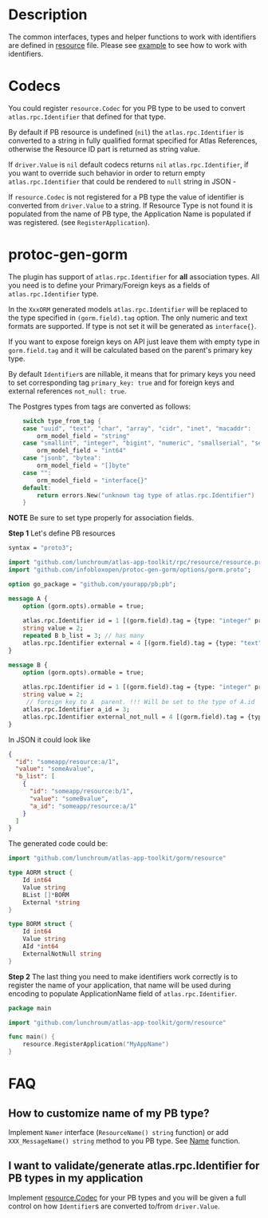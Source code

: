 # Description

The common interfaces, types and helper functions to work with identifiers are defined in [resource](resource.go) file.
Please see [example](example_test.go) to see how to work with identifiers.

# Codecs

You could register `resource.Codec` for you PB type to be used to convert `atlas.rpc.Identifier` that defined for that type.

By default if PB resource is undefined (`nil`) the `atlas.rpc.Identifier` is converted to a string in fully qualified format specified for
Atlas References, otherwise the Resource ID part is returned as string value.

If `driver.Value` is `nil` default codecs returns `nil` `atlas.rpc.Identifier`, if you want to override such behavior in order to return empty
`atlas.rpc.Identifier` that could be rendered to `null` string in JSON - 

If `resource.Codec` is not registered for a PB type the value of identifier is converted from `driver.Value` to a string.
If Resource Type is not found it is populated from the name of PB type,
the Application Name is populated if was registered. (see `RegisterApplication`).

# protoc-gen-gorm

The plugin has support of `atlas.rpc.Identifier` for **all** association types. All you need is to define your Primary/Foreign keys as
a fields of `atlas.rpc.Identifier` type.

In the `XxxORM` generated models `atlas.rpc.Identifier` will be replaced to the type specified in `(gorm.field).tag` option.
The only numeric and text formats are supported. If type is not set it will be generated as `interface{}`.

If you want to expose foreign keys on API just leave them with empty type in `gorm.field.tag` and it will be calculated based on the
parent's primary key type.

By default `Identifier`s are nillable, it means that for primary keys you need to set corresponding tag `primary_key: true` and for foreign keys
and external references `not_null: true`.

The Postgres types from tags are converted as follows:

```go
    switch type_from_tag {
    case "uuid", "text", "char", "array", "cidr", "inet", "macaddr":
        orm_model_field = "string"
    case "smallint", "integer", "bigint", "numeric", "smallserial", "serial", "bigserial":
        orm_model_field = "int64"
    case "jsonb", "bytea":
        orm_model_field = "[]byte"
    case "":
        orm_model_field = "interface{}"
    default:
        return errors.New("unknown tag type of atlas.rpc.Identifier")
    }
```

**NOTE** Be sure to set type properly for association fields.

**Step 1** Let's define PB resources

```proto
syntax = "proto3";

import "github.com/lunchroum/atlas-app-toolkit/rpc/resource/resource.proto";
import "github.com/infobloxopen/protoc-gen-gorm/options/gorm.proto";

option go_package = "github.com/yourapp/pb;pb";

message A {
    option (gorm.opts).ormable = true;
    
    atlas.rpc.Identifier id = 1 [(gorm.field).tag = {type: "integer" primary_key: true}];
    string value = 2;
    repeated B b_list = 3; // has many
    atlas.rpc.Identifier external = 4 [(gorm.field).tag = {type: "text"}];
}

message B {
    option (gorm.opts).ormable = true;
    
    atlas.rpc.Identifier id = 1 [(gorm.field).tag = {type: "integer" primary_key: true}];
    string value = 2;
     // foreign key to A  parent. !!! Will be set to the type of A.id
    atlas.rpc.Identifier a_id = 3;
    atlas.rpc.Identifier external_not_null = 4 [(gorm.field).tag = {type: "text" not_null: true}];
}
```

In JSON it could look like
```json
{
  "id": "someapp/resource:a/1",
  "value": "someAvalue",
  "b_list": [
    {
      "id": "someapp/resource:b/1",
      "value": "someBvalue",
      "a_id": "someapp/resource:a/1"
    }
  ]
}
```

The generated code could be:
```go
import "github.com/lunchroum/atlas-app-toolkit/gorm/resource"

type AORM struct {
	Id int64
	Value string
	BList []*BORM
	External *string
}

type BORM struct {
	Id int64
	Value string
	AId *int64
	ExternalNotNull string
}
```

**Step 2** The last thing you need to make identifiers work correctly is to register the name of your application,
that name will be used during encoding to populate ApplicationName field of `atlas.rpc.Identifier`.

```go
package main

import "github.com/lunchroum/atlas-app-toolkit/gorm/resource"

func main() {
    resource.RegisterApplication("MyAppName")
}
```

# FAQ

## How to customize name of my PB type?

Implement `Namer` interface (`ResourceName() string` function) or add `XXX_MessageName() string` method to you PB type. See [Name](resource.go) function.

## I want to validate/generate atlas.rpc.Identifier for PB types in my application

Implement [resource.Codec](resource.go) for your PB types and you will be given a full control on how `Identifier`s 
are converted to/from `driver.Value`. 
